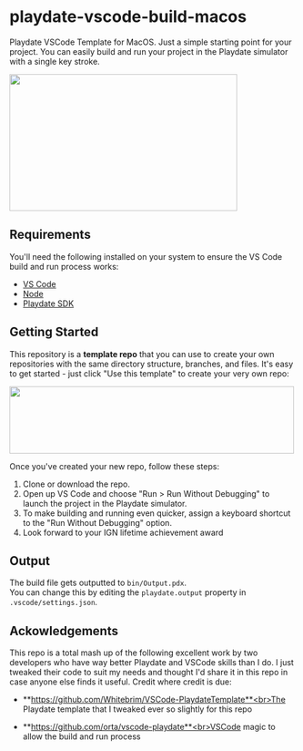 # playdate-vscode-build-macos
 Playdate VSCode Template for MacOS.  Just a simple starting point for your project.  You can easily build and run your project in the Playdate simulator with a single key stroke.

<img src="https://i.imgur.com/f6eIbi7.gif" width="400" height="240" />


## Requirements
You'll need the following installed on your system to ensure the VS Code build and run process works:

- [VS Code](https://code.visualstudio.com)
- [Node](https://nodejs.org/)
- [Playdate SDK](https://play.date/dev/)

## Getting Started
This repository is a **template repo** that you can use to create your own repositories with the same directory structure, branches, and files. It's easy to get started - just click "Use this template" to create your very own repo:

<img src="https://i.imgur.com/y5yqeRj.png" width="500" height="118" />

Once you've created your new repo, follow these steps:

1. Clone or download the repo.
2. Open up VS Code and choose "Run > Run Without Debugging" to launch the project in the Playdate simulator.
3. To make building and running even quicker, assign a keyboard shortcut to the "Run Without Debugging" option.
4. Look forward to your IGN lifetime achievement award

## Output
The build file gets outputted to `bin/Output.pdx`.  
You can change this by editing the `playdate.output` property in `.vscode/settings.json`.

## Ackowledgements
This repo is a total mash up of the following excellent work by two developers who have way better Playdate and VSCode skills than I do.  I just tweaked their code to suit my needs and thought I'd share it in this repo in case anyone else finds it useful.  Credit where credit is due:

* **https://github.com/Whitebrim/VSCode-PlaydateTemplate**<br>The Playdate template that I tweaked ever so slightly for this repo

* **https://github.com/orta/vscode-playdate**<br>VSCode magic to allow the build and run process
